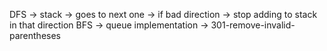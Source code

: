 DFS -> stack -> goes to next one -> if bad direction -> stop adding to stack in that direction
BFS -> queue implementation -> 301-remove-invalid-parentheses
